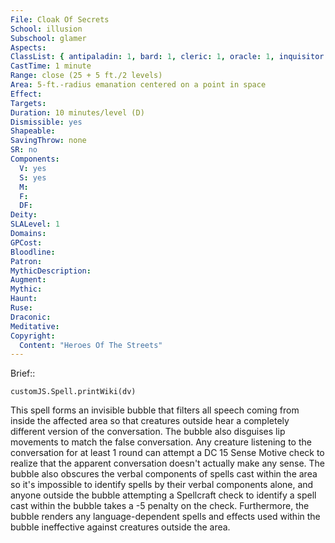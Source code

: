 ```yaml
---
File: Cloak Of Secrets
School: illusion
Subschool: glamer
Aspects: 
ClassList: { antipaladin: 1, bard: 1, cleric: 1, oracle: 1, inquisitor: 1, sorcerer: 1, wizard: 1, witch: 1 }
CastTime: 1 minute
Range: close (25 + 5 ft./2 levels)
Area: 5-ft.-radius emanation centered on a point in space
Effect: 
Targets: 
Duration: 10 minutes/level (D)
Dismissible: yes
Shapeable: 
SavingThrow: none
SR: no
Components:
  V: yes
  S: yes
  M: 
  F: 
  DF: 
Deity: 
SLALevel: 1
Domains: 
GPCost: 
Bloodline: 
Patron: 
MythicDescription: 
Augment: 
Mythic: 
Haunt: 
Ruse: 
Draconic: 
Meditative: 
Copyright:
  Content: "Heroes Of The Streets"
---
```

Brief:: 

```dataviewjs
customJS.Spell.printWiki(dv)
```

This spell forms an invisible bubble that filters all speech coming from inside the affected area so that creatures outside hear a completely different version of the conversation. The bubble also disguises lip movements to match the false conversation. Any creature listening to the conversation for at least 1 round can attempt a DC 15 Sense Motive check to realize that the apparent conversation doesn't actually make any sense. The bubble also obscures the verbal components of spells cast within the area so it's impossible to identify spells by their verbal components alone, and anyone outside the bubble attempting a Spellcraft check to identify a spell cast within the bubble takes a -5 penalty on the check. Furthermore, the bubble renders any language-dependent spells and effects used within the bubble ineffective against creatures outside the area.
